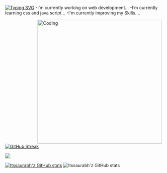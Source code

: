 <a href="https://git.io/typing-svg"><img src="https://readme-typing-svg.herokuapp.com?font=Fira+Code&pause=1000&width=435&lines=Welcome+to+my+account..+" alt="Typing SVG" /></a>
-I’m currently working on web development...
-I’m currently learning css and java script...
-I'm currently improving my Skills....

<img align="right" alt="Coding" width="400" src="https://te.legra.ph/file/1c883ebff56595d1accb5.jpg">

[![GitHub Streak](https://github-readme-streak-stats.herokuapp.com?user=Itssaurabhz&theme=dark)](https://git.io/streak-stats)

![](https://komarev.com/ghpvc/?username=your-github-username&color=green)


[![Itssaurabh'z GitHub stats](https://github-readme-stats.vercel.app/api?username=Itssaurabhz)](https://github.com/Itssaurabhz/github-readme-stats)
![Itssaurabh'z GitHub stats](https://github-readme-stats.vercel.app/api?username=Itssaurabhz&show_icons=true&theme=radical)

